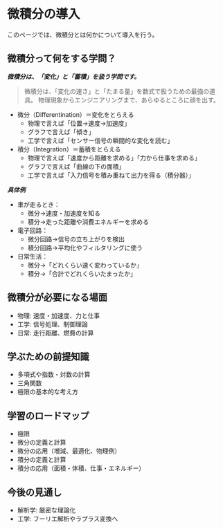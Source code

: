 # 微積分の導入

このページでは、微積分とは何かについて導入を行う。

## 微積分って何をする学問？

***微積分は、「変化」と「蓄積」を扱う学問です。***
> 微積分は、「変化の速さ」と「たまる量」を数式で扱うための最強の道具。
> 物理現象からエンジニアリングまで、あらゆるところに顔を出す。


* 微分（Differentination）＝変化をとらえる
  * 物理で言えば「位置→速度→加速度」
  * グラフで言えば「傾き」
  * 工学で言えば「センサー信号の瞬間的な変化を読む」
* 積分（Integration）＝蓄積をとらえる
  * 物理で言えば「速度から距離を求める」「力から仕事を求める」
  * グラフで言えば「曲線の下の面積」
  * 工学で言えば「入力信号を積み重ねて出力を得る（積分器）」

***具体例***
* 車が走るとき：
  * 微分→速度・加速度を知る
  * 積分→走った距離や消費エネルギーを求める
* 電子回路：
  * 微分回路→信号の立ち上がりを検出
  * 積分回路→平均化やフィルタリングに使う
* 日常生活：
  * 微分→「どれくらい速く変わっているか」
  * 積分→「合計でどれくらいたまったか」

## 微積分が必要になる場面
- 物理: 速度・加速度、力と仕事
- 工学: 信号処理、制御理論
- 日常: 走行距離、燃費の計算

## 学ぶための前提知識
- 多項式や指数・対数の計算
- 三角関数
- 極限の基本的な考え方

## 学習のロードマップ
* 極限
* 微分の定義と計算
* 微分の応用（増減、最適化、物理例）
* 積分の定義と計算
* 積分の応用（面積・体積、仕事・エネルギー）

## 今後の見通し
- 解析学: 厳密な理論化
- 工学: フーリエ解析やラプラス変換へ
